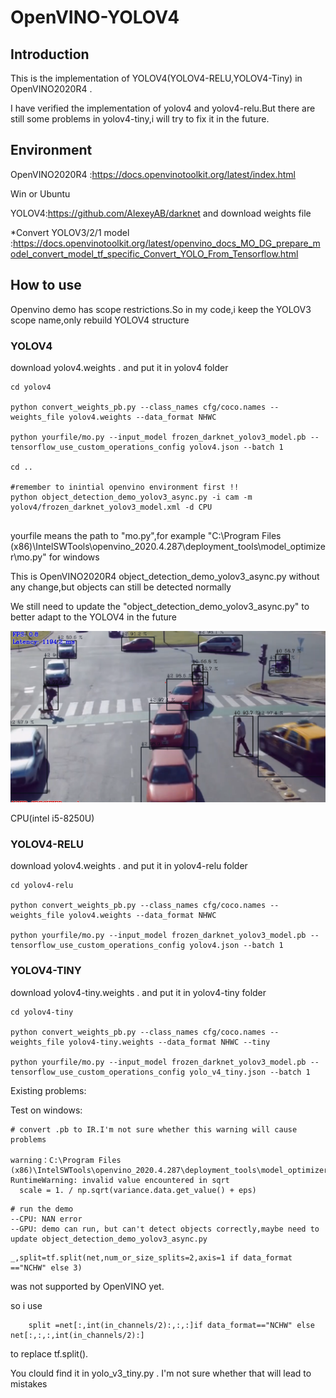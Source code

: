 # OpenVINO-YOLOV4

## Introduction

 This is the implementation of YOLOV4(YOLOV4-RELU,YOLOV4-Tiny) in OpenVINO2020R4 .

I have verified the implementation of yolov4 and yolov4-relu.But there are still some problems in yolov4-tiny,i will try to fix it in the future.

## Environment

OpenVINO2020R4 :https://docs.openvinotoolkit.org/latest/index.html

Win or Ubuntu

YOLOV4:https://github.com/AlexeyAB/darknet   and download weights file

*Convert YOLOV3/2/1 model :https://docs.openvinotoolkit.org/latest/openvino_docs_MO_DG_prepare_model_convert_model_tf_specific_Convert_YOLO_From_Tensorflow.html

## How to use

Openvino demo has scope restrictions.So in my code,i keep the YOLOV3 scope name,only rebuild YOLOV4 structure

### YOLOV4

download yolov4.weights .  and put it in yolov4 folder 

```
cd yolov4

python convert_weights_pb.py --class_names cfg/coco.names --weights_file yolov4.weights --data_format NHWC

python yourfile/mo.py --input_model frozen_darknet_yolov3_model.pb --tensorflow_use_custom_operations_config yolov4.json --batch 1

cd ..

#remember to inintial openvino environment first !! 
python object_detection_demo_yolov3_async.py -i cam -m yolov4/frozen_darknet_yolov3_model.xml -d CPU


```
yourfile means the path to "mo.py",for example "C:\Program Files (x86)\IntelSWTools\openvino_2020.4.287\deployment_tools\model_optimizer\mo.py" for windows

This is OpenVINO2020R4 object_detection_demo_yolov3_async.py without any change,but objects can still be detected normally

We still  need to update the "object_detection_demo_yolov3_async.py" to better adapt to the YOLOV4 in the future

 ![yolov4](assets/yolov4.png)

CPU(intel i5-8250U)

### YOLOV4-RELU

download yolov4.weights .  and put it in yolov4-relu folder 

```
cd yolov4-relu

python convert_weights_pb.py --class_names cfg/coco.names --weights_file yolov4.weights --data_format NHWC

python yourfile/mo.py --input_model frozen_darknet_yolov3_model.pb --tensorflow_use_custom_operations_config yolov4.json --batch 1
```



### YOLOV4-TINY

download yolov4-tiny.weights .  and put it in yolov4-tiny folder 

```
cd yolov4-tiny

python convert_weights_pb.py --class_names cfg/coco.names --weights_file yolov4-tiny.weights --data_format NHWC --tiny

python yourfile/mo.py --input_model frozen_darknet_yolov3_model.pb --tensorflow_use_custom_operations_config yolo_v4_tiny.json --batch 1
```

Existing problems:

Test on windows:

```
# convert .pb to IR.I'm not sure whether this warning will cause problems

warning：C:\Program Files (x86)\IntelSWTools\openvino_2020.4.287\deployment_tools\model_optimizer\mo\middle\passes\fusing\decomposition.py:69: RuntimeWarning: invalid value encountered in sqrt
  scale = 1. / np.sqrt(variance.data.get_value() + eps)
```

```
# run the demo
--CPU: NAN error
--GPU: demo can run, but can't detect objects correctly,maybe need to update object_detection_demo_yolov3_async.py
```







```
_,split=tf.split(net,num_or_size_splits=2,axis=1 if data_format =="NCHW" else 3)
```

was not supported by OpenVINO yet.



so i use

```
    split =net[:,int(in_channels/2):,:,:]if data_format=="NCHW" else net[:,:,:,int(in_channels/2):]
```

to replace tf.split().  

You clould find it in yolo_v3_tiny.py .  I'm not sure whether that will lead to mistakes
